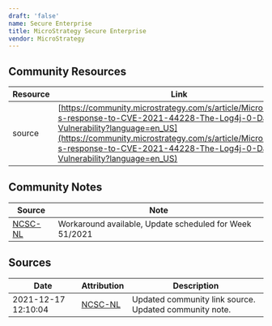 ```yaml
---
draft: 'false'
name: Secure Enterprise
title: MicroStrategy Secure Enterprise
vendor: MicroStrategy
---
```



## Community Resources
| Resource | Link |
| --- | --- |
| source | [https://community.microstrategy.com/s/article/MicroStrategy-s-response-to-CVE-2021-44228-The-Log4j-0-Day-Vulnerability?language=en_US](https://community.microstrategy.com/s/article/MicroStrategy-s-response-to-CVE-2021-44228-The-Log4j-0-Day-Vulnerability?language=en_US) |

## Community Notes
| Source | Note |
| --- | --- |
| [NCSC-NL](https://github.com/NCSC-NL/log4shell/blob/main/software/README.md) | Workaround available, Update scheduled for Week 51/2021 |

## Sources
| Date | Attribution | Description |
| --- | --- | --- |
| 2021-12-17 12:10:04 | [NCSC-NL](https://github.com/NCSC-NL/log4shell/blob/main/software/README.md) | Updated community link source. Updated community note.  |
